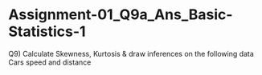 # Assignment-01_Q9a_Ans_Basic-Statistics-1
Q9) Calculate Skewness, Kurtosis &amp; draw inferences on the following data         Cars speed and distance  
